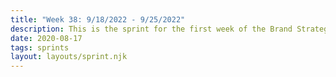```yaml
---
title: "Week 38: 9/18/2022 - 9/25/2022"
description: This is the sprint for the first week of the Brand Strategy Sprint with Scott Galloway
date: 2020-08-17
tags: sprints
layout: layouts/sprint.njk
---
```

